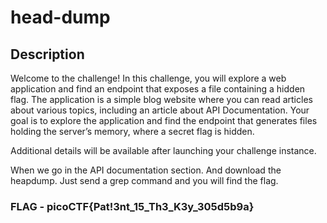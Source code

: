 # head-dump

## Description

Welcome to the challenge! In this challenge, you will explore a web application and find an endpoint that exposes a file containing a hidden flag. The application is a simple blog website where you can read articles about various topics, including an article about API Documentation. Your goal is to explore the application and find the endpoint that generates files holding the server’s memory, where a secret flag is hidden.

Additional details will be available after launching your challenge instance.

When we go in the API documentation section. And download the heapdump. Just send a grep command and you will find the flag.
### FLAG - picoCTF{Pat!3nt_15_Th3_K3y_305d5b9a}
